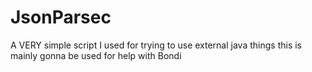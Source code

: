 # JsonParsec
A VERY simple script I used for trying to use external java things this is mainly gonna be used for help with Bondi
